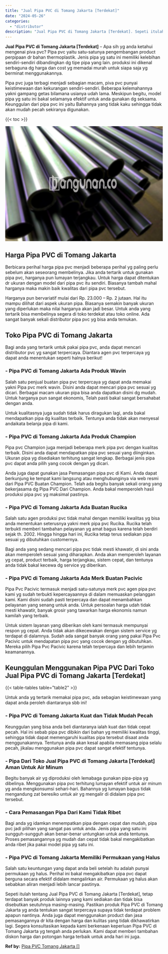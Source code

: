 ```yaml
---
title: "Jual Pipa PVC di Tomang Jakarta [Terdekat]"
date: "2024-05-26"
categories: 
  - "distributor"
description: "Jual Pipa PVC di Tomang Jakarta [Terdekat]. Sepeti itulah tentang Jual Pipa PVC di Tomang Jakarta [Terdekat], tetap terdapat banyak produk lainnya yang kam..."
---
```


**Jual Pipa PVC di Tomang Jakarta \[Terdekat\]** – Apa sih yg anda ketahui mengenai piva pvc? Pipa pvc yaitu satu-satunya pengembangan product perpipaan dr bahan thermoplastik. Jenis pipa yg satu ini memiliki kelebihan sendiri-sendiri dibandingkan dg tipe pipa yang lain. produksi ini dikenal serbaguna dg harga dan cost yg memadai murah untuk siapa saja yg berminat menggunakannya.

Pipa pvc juga terbagi menjadi sebagian macam, piva pvc punyai keistimewaan dan kekurangan sendiri-sendiri. Beberapa kelemahannya yakni gampang getas bilamana usianya udah lama. Meskipun begitu, model pipa yg satu ini bakal selamanya efektif untuk anda gunakan dg seksama. Keunggulan dari pipa pvc ini yaitu Bahannya yang tidak kaku sehingga tidak akan mudah pecah sekiranya digunakan.

{{< toc >}}

![Jual Pipa PVC di Tomang Jakarta [Terdekat]](/images/jaul-pipa-pvc-07.png)

## Harga Pipa PVC di Tomang Jakarta

Berbicara perihal harga pipa pvc menjadi beberapa perihal yg paling perlu sebelum akan seseorang membelinya. Jika anda tertarik untuk gunakan pipa pvc, harganya pun lumayan terjangkau. Untuk harga dapat ditentukan dr ukuran dengan model dari pipa pvc itu sendiri. Biasanya tambah mahal harganya maka makin baik kwalitas dari pipa pvc tersebut.

Harganya pun bervariatif mulai dari Rp. 23.000 – Rp. 2 jutaan. Hal itu mampu dilihat dari aspek ukuran pipa. Biasanya semakin banyak ukuran yang diperlukan maka nilai harganya akan jadi besar. Untuk anda yang tertarik bisa membelinya segera di toko terdekat atau toko online. Ada sangat banyak sekali distributor pipa pvc yg bisa anda temukan.

## Toko Pipa PVC di Tomang Jakarta

Bagi anda yang tertarik untuk pakai pipa pvc, anda dapat mencari distributor pvc yg sangat terpercaya. Diantara agen pvc terpercaya yg dapat anda menentukan seperti halnya berikut!

### \- Pipa PVC di Tomang Jakarta Ada Produk Wavin

Salah satu penjual buatan pipa pvc terpercaya yg dapat anda memakai yakni Pipa pvc merk wavin. Disini anda dapat mencari pipa pvc sesuai yg dicari. Berbagai macam ukuran pipa bisa anda dapatkan disini dg mudah. Untuk harganya pun sangat ekonomis, Telah pasti bakal sangat bersahabat dengan anda.

Untuk kualitasnya juga sudah tidak harus diragukan lagi, anda bakal mendapatkan pipa dg kualitas terbaik. Tentunya anda tidak akan menyesal andaikata belanja pipa di kami.

### \- Pipa PVC di Tomang Jakarta Ada Produk Champion

Pipa pvc Champion juga menjadi beberapa merk pipa pvc dengan kualitas terbaik. Disini anda dapat mendapatkan pipa pvc sesuai yang diinginkan. Ukuran pipa yg disediakan terhitung sangat lengkap. Berbagai jenis pipa pvc dapat anda pilih yang cocok dengan yg dicari.

Anda juga dapat gunakan jasa Pemasangan pipa pvc di Kami. Anda dapat berkunjung ke tempat kami langsung atau menghubunginya via web resmi dari Pipa PVC Buatan Champion. Telah ada begitu banyak sekali orang yang bekerjasama dg Pipa PVC Dari Champion. Anda bakal memperoleh hasil produksi pipa pvc yg maksimal pastinya.

### \- Pipa PVC di Tomang Jakarta Ada Buatan Rucika

Salah satu agen produksi pvc tidak mahal dengan memiliki kwalitas yg bisa anda menentukan seterusnya yakni merk pipa pvc Rucika. Rucika telah terbukti memberi tambahan pelayanan yg amat bagus karena telah berdiri sejak th. 2002. Hingga hingga hari ini, Rucika tetap terus sediakan pipa sesuai yg dibutuhkan customernya.

Bagi anda yang sedang mencari pipa pvc tidak mesti khawatir, di sini anda akan memperoleh sesuai yang diharapkan. Anda akan memperoleh layanan yg cepat, product terbaik, harga terjangkau, sistem cepat, dan tentunya anda tidak bakal kecewa dg service yg diberikan.

### \- Pipa PVC di Tomang Jakarta Ada Merk Buatan Pacivic

Pipa Pvc Pacivic termasuk menjadi satu-satunya merk pvc agen pipa pvc kami yg sudah terbukti kepercayaannya di dalam memuaskan pelanggan kami. Kami disini sudah pasti terpercaya dan dapat menambahkan pelayanan yang senang untuk anda. Untuk persoalan harga udah tidak mesti khawatir, banyak grosir yang tawarkan harga ekonomis namun kamilah yang terbaik.

Untuk sistem layanan yang diberikan oleh kami termasuk mempunyai respon yg cepat. Anda tidak akan dikecewakan dengan sistem service yg terdapat di dalamnya. Sudah ada sangat banyak orang yang pakai Pipa Pvc Pacivic untuk mendapatan pipa pvc yang cocok dengan yg dibutuhkan. Mereka pilih Pipa Pvc Pacivic karena telah terpercaya dan lebih terjamin keamanannya.

## Keunggulan Menggunakan Pipa PVC Dari Toko Jual Pipa PVC di Tomang Jakarta \[Terdekat\]

{{< table-tables table="table2" >}}

Untuk anda yg tertarik memakai pipa pvc, ada sebagian keistimewaan yang dapat anda peroleh diantaranya sbb ini!

### \- Pipa PVC di Tomang Jakarta Kuat dan Tidak Mudah Pecah

Keunggulan yang bisa anda beli diantaranya ialah kuat dan tidak cepat pecah. Hal ini sebab pipa pvc dibikin dari bahan yg memiliki kwalitas tinggi, sehingga tidak dapat memengaruhi kualitas pipa tersebut disaat anda menggunakannya. Tentunya anda akan kesal apabila memasang pipa selalu pecah, jikalau menggunakan pipa pvc dapat sangat efektif tentunya.

### \- Pipa Dari Toko Jual Pipa PVC di Tomang Jakarta \[Terdekat\] Aman Untuk Air Minum

Begitu banyak air yg diproduksi oleh lemabaga gunakan pipa-pipa yg dibelinya. Menggunakan pipa pvc terhitung lumayan efektif untuk air minum yg anda mengkonsumsi sehari-hari. Bahannya yg lumayan bagus tidak mengandung zat beresiko untuk air yg mengalir di didalam pipa pvc tersebut.

### \- Cara Pemasangan Pipa Dari Kami Tidak Ribet

Bagi anda yg idamkan menempatkan pipa dengan cepat dan mudah, pipa pvc jadi pilihan yang sangat pas untuk anda. Jenis pipa yang satu ini sungguh-sungguh akan benar-benar untungkan untuk anda tentunya. Proses pemasangannya yg mudah dan cepat tidak bakal mengakibatkan anda ribet jika pakai model pipa yg satu ini.

### \- Pipa PVC di Tomang Jakarta Memiliki Permukaan yang Halus

Salah satu keuntungan yang dapat anda beli setelah itu adalah punyai permukaan yg halus. Perihal ini bakal mengakibatkan pipa pvc dapat berguna secara efektif didalam mengalirkan air. Permukaan yg halus akan sebabkan aliran menjadi lebih lancar pastinya.

Sepeti itulah tentang Jual Pipa PVC di Tomang Jakarta \[Terdekat\], tetap terdapat banyak produk lainnya yang kami sediakan dan tidak bisa disebutkan seutuhnya masing-masing. Pastikan produk Pipa PVC di Tomang Jakarta yg anda tentukan sangat terpercaya supaya tidak terdapat problem apapun nantinya. Anda juga dapat menggunakan product dan jasa pemasangannya dr kita dengan harga dan kulitas yang tidak dikhawatirkan lagi. Segera konsultasikan kepada kami berkenaan keperluan Pipa PVC di Tomang Jakarta yg tengah anda perlukan. Kami dapat memberi tambahan diskon harga dan potongan harga terbaik untuk anda hari ini juga.

**Ref by:** [Pipa PVC Tomang Jakarta []](https://id.wikipedia.org/wiki/Pipa)
